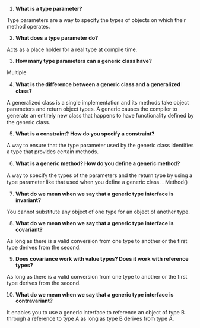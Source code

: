 1. **What is a type parameter?**

Type parameters are a way to specify the types of objects on which their method operates.

2. **What does a type parameter do?**

Acts as a place holder for a real type at compile time.

3. **How many type parameters can a generic class have?**

Multiple

4. **What is the diﬀerence between a generic class and a generalized class?**

A generalized class is a single implementation and its methods take object parameters and return object types. A generic causes the compiler to generate an entirely new class that happens to have functionality deﬁned by the generic class.

5. **What is a constraint? How do you specify a constraint?**

A way to ensure that the type parameter used by the generic class identifies a type that provides certain methods.

6. **What is a generic method? How do you deﬁne a generic method?**

A way to specify the types of the parameters and the return type by using a type parameter like that used when you deﬁne a generic class. . Method<T>()

7. **What do we mean when we say that a generic type interface is invariant?**

You cannot substitute any object of one type for an object of another type.

8. **What do we mean when we say that a generic type interface is covariant?**

As long as there is a valid conversion from one type to another or the first type derives from the second.

9. **Does covariance work with value types? Does it work with reference types?**

As long as there is a valid conversion from one type to another or the first type derives from the second.

10. **What do we mean when we say that a generic type interface is contravariant?**

It enables you to use a generic interface to reference an object of type B through a reference to type A as long as type B derives from type A.
